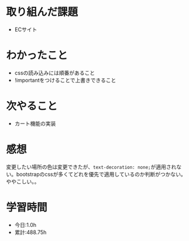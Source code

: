# 取り組んだ課題
- ECサイト
# わかったこと
- cssの読み込みには順番があること
- !importantをつけることで上書きできること
# 次やること
- カート機能の実装
# 感想
変更したい場所の色は変更できたが、`text-decoration: none;`が適用されない。bootstrapのcssが多くてどれを優先で適用しているのか判断がつかない。ややこしい。。
# 学習時間
- 今日:1.0h
- 累計:488.75h
